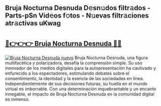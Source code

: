 ## Bruja Nocturna Desnuda D𝚎sn𝚞dos filtr𝚊dos - Parts-pSn Vid𝚎os f𝚘tos - N𝚞evas filtr𝚊ciones atr𝚊ctivas uKwag

# <h2><a href="http://mb5zdw.tromn.icu/?c=Bruja+Nocturna+Desnuda">🔗👉👉👉 Bruja Nocturna Desnuda 🔗🔗</a></h2>

[![Bruja Nocturna Desnuda nuevo](https://i.imgur.com/pEAQMta.gif)](http://mb5zdw.tromn.icu/?c=Bruja+Nocturna+Desnuda)
Bruja Nocturna Desnuda, una figura multifacética y polarizadora, desafía la comprensión simple. Su uso innovador de los medios digitales para la autopresentación ha cautivado y enfurecido a los espectadores, estimulando debates sobre el consentimiento, la identidad y la esencia de las sociedades en línea. Independientemente de sus decisiones futuras, su huella en el mundo virtual es imborrable. Con una determinación inquebrantable y un encanto innegable, el impacto de Bruja Nocturna Desnuda en la comunidad digital es inmenso.
